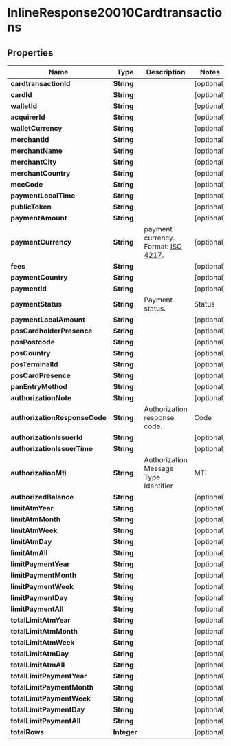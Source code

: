 
# InlineResponse20010Cardtransactions

## Properties
Name | Type | Description | Notes
------------ | ------------- | ------------- | -------------
**cardtransactionId** | **String** |  |  [optional]
**cardId** | **String** |  |  [optional]
**walletId** | **String** |  |  [optional]
**acquirerId** | **String** |  |  [optional]
**walletCurrency** | **String** |  |  [optional]
**merchantId** | **String** |  |  [optional]
**merchantName** | **String** |  |  [optional]
**merchantCity** | **String** |  |  [optional]
**merchantCountry** | **String** |  |  [optional]
**mccCode** | **String** |  |  [optional]
**paymentLocalTime** | **String** |  |  [optional]
**publicToken** | **String** |  |  [optional]
**paymentAmount** | **String** |  |  [optional]
**paymentCurrency** | **String** | payment currency. Format: [ISO 4217](https://fr.wikipedia.org/wiki/ISO_4217).  |  [optional]
**fees** | **String** |  |  [optional]
**paymentCountry** | **String** |  |  [optional]
**paymentId** | **String** |  |  [optional]
**paymentStatus** | **String** | Payment status.  | Status | Description | | ------ | -------     | | A | Accepted | | C | Cleared | | I | Declined | | S | Settled | | V | Reversed |  |  [optional]
**paymentLocalAmount** | **String** |  |  [optional]
**posCardholderPresence** | **String** |  |  [optional]
**posPostcode** | **String** |  |  [optional]
**posCountry** | **String** |  |  [optional]
**posTerminalId** | **String** |  |  [optional]
**posCardPresence** | **String** |  |  [optional]
**panEntryMethod** | **String** |  |  [optional]
**authorizationNote** | **String** |  |  [optional]
**authorizationResponseCode** | **String** | Authorization response code.  | Code | Description | | ---- | ----------- | | 00 | All Good | | 01 | Refer to card issuer Refer | | 03 | Invalid merchant Decline | | 05 | Do not honour Decline | | 10 | Partial Approval Approve | | 13 | Invalid amount Decline | | 14 | Invalid card number (no such number) Decline | | 17 | Customer Cancellation Decline | | 33 | Expired card (Capture) Decline &amp; Pickup | | 41 | Lost card (Capture) Decline &amp; Pickup | | 43 | Stolen card (Capture) Decline &amp; Pickup | | 51 | Insufficient funds Decline | | 54 | Expired card Decline | | 55 | Incorrect PIN Decline | | 57 | Transaction not permitted to cardholder Decline | | 58 | Transaction not permitted to terminal Decline | | 61 | Exceeds withdrawal amount limit Decline | | 62 | Restricted card Decline | | 63 | Security Violation Decline | | 65 | Exceeds withdrawal frequency limit Decline | | 68 | Response received too late Decline | | 70 | Cardholder to contact issuer Decline | | 75 | Allowable number of PIN tries exceeded Decline | | 82 | Timeout at IEM Decline | | 85 | PIN Unblock request Approve | | 91 | Issuer or switch is inoperative Decline | | N7 | Decline for CVV2 failure Decline |  |  [optional]
**authorizationIssuerId** | **String** |  |  [optional]
**authorizationIssuerTime** | **String** |  |  [optional]
**authorizationMti** | **String** | Authorization Message Type Identifier  | MTI | Description | | --- | ----| | 01xx | Authorization message | | 04xx | reversal message | | 12xx | Financial message |  |  [optional]
**authorizedBalance** | **String** |  |  [optional]
**limitAtmYear** | **String** |  |  [optional]
**limitAtmMonth** | **String** |  |  [optional]
**limitAtmWeek** | **String** |  |  [optional]
**limitAtmDay** | **String** |  |  [optional]
**limitAtmAll** | **String** |  |  [optional]
**limitPaymentYear** | **String** |  |  [optional]
**limitPaymentMonth** | **String** |  |  [optional]
**limitPaymentWeek** | **String** |  |  [optional]
**limitPaymentDay** | **String** |  |  [optional]
**limitPaymentAll** | **String** |  |  [optional]
**totalLimitAtmYear** | **String** |  |  [optional]
**totalLimitAtmMonth** | **String** |  |  [optional]
**totalLimitAtmWeek** | **String** |  |  [optional]
**totalLimitAtmDay** | **String** |  |  [optional]
**totalLimitAtmAll** | **String** |  |  [optional]
**totalLimitPaymentYear** | **String** |  |  [optional]
**totalLimitPaymentMonth** | **String** |  |  [optional]
**totalLimitPaymentWeek** | **String** |  |  [optional]
**totalLimitPaymentDay** | **String** |  |  [optional]
**totalLimitPaymentAll** | **String** |  |  [optional]
**totalRows** | **Integer** |  |  [optional]



